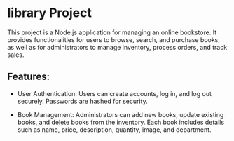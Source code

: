 

# library Project 
This project is a Node.js application for managing an online bookstore. It provides functionalities for users to browse, search, and purchase books, as well as for administrators to manage inventory, process orders, and track sales.


## Features:
- User Authentication: Users can create accounts, log in, and log out securely. Passwords are hashed for security.

- Book Management: Administrators can add new books, update existing books, and delete books from the inventory. Each book includes details such as name, price, description, quantity, image, and department.
